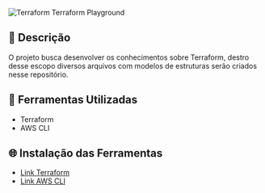 ![Terraform](https://firebasestorage.googleapis.com/v0/b/file-app-ads-txt.appspot.com/o/terraform-icon.svg?alt=media&token=ba2a9d1e-b16d-479c-a2b2-a3e4fa76862b) Terraform Playground

## 📝 Descrição

O projeto busca desenvolver os conhecimentos sobre Terraform, destro desse escopo diversos arquivos com modelos de estruturas serão criados nesse repositório.

## 🔧 Ferramentas Utilizadas

* Terraform
* AWS CLI

## 🌐 Instalação das Ferramentas

* [Link Terraform](https://developer.hashicorp.com/terraform/downloads)
* [Link AWS CLI](https://aws.amazon.com/pt/cli/)
